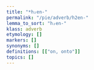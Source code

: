 ```yaml
---
title: "*h₂en-"
permalink: "/pie/adverb/h2en-"
lemma_to_sort: "h₂en-"
klass: adverb
etymology: []
markers: []
synonyms: []
definitions: [["on, onto"]]
topics: []
---
```

